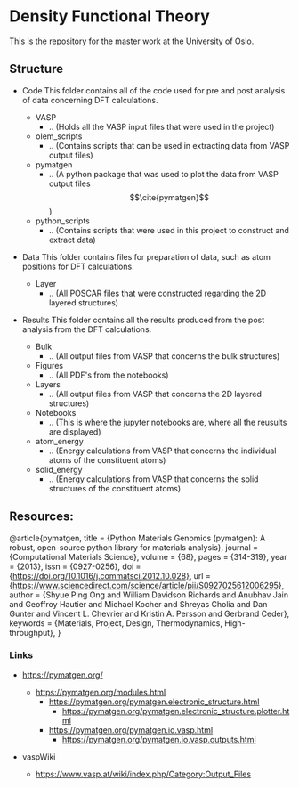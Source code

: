 # Density Functional Theory
This is the repository for the master work at the University of Oslo.

## Structure
- Code
This folder contains all of the code used for pre and post analysis of data
concerning DFT calculations.

  - VASP
    - .. (Holds all the VASP input files that were used in the project)
  - olem_scripts
    - .. (Contains scripts that can be used in extracting data from VASP
      output files)
  - pymatgen
    - .. (A python package that was used to plot the data from VASP output files $$\cite{pymatgen}$$)
  - python_scripts
    - .. (Contains scripts that were used in this project to construct and
      extract data)

- Data
This folder contains files for preparation of data, such as atom positions for DFT
calculations.

  - Layer
    - .. (All POSCAR files that were constructed regarding the 2D layered structures)

- Results
This folder contains all the results produced from the post analysis from the
DFT calculations.

  - Bulk
    - .. (All output files from VASP that concerns the bulk structures)
  - Figures
    - .. (All PDF's from the notebooks)
  - Layers
    - .. (All output files from VASP that concerns the 2D layered structures)
  - Notebooks
    - .. (This is where the jupyter notebooks are, where all the reusults are
      displayed)
  - atom_energy
    - .. (Energy calculations from VASP that concerns the individual atoms of
      the constituent atoms)
  - solid_energy
    - .. (Energy calculations from VASP that concerns the solid structures of
      the constituent atoms)


## Resources:

@article{pymatgen,
title = {Python Materials Genomics (pymatgen): A robust, open-source python library for materials analysis},
journal = {Computational Materials Science},
volume = {68},
pages = {314-319},
year = {2013},
issn = {0927-0256},
doi = {https://doi.org/10.1016/j.commatsci.2012.10.028},
url = {https://www.sciencedirect.com/science/article/pii/S0927025612006295},
author = {Shyue Ping Ong and William Davidson Richards and Anubhav Jain and Geoffroy Hautier and Michael Kocher and Shreyas Cholia and Dan Gunter and Vincent L. Chevrier and Kristin A. Persson and Gerbrand Ceder},
keywords = {Materials, Project, Design, Thermodynamics, High-throughput},
}

### Links
- https://pymatgen.org/
  - https://pymatgen.org/modules.html
    - https://pymatgen.org/pymatgen.electronic_structure.html
      - https://pymatgen.org/pymatgen.electronic_structure.plotter.html
    - https://pymatgen.org/pymatgen.io.vasp.html
       - https://pymatgen.org/pymatgen.io.vasp.outputs.html

- vaspWiki
  - https://www.vasp.at/wiki/index.php/Category:Output_Files
